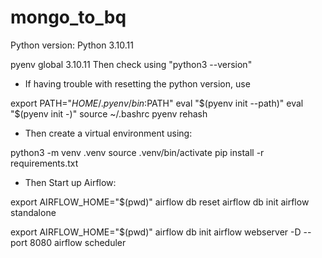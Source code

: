 # mongo_to_bq


Python version: Python 3.10.11

pyenv global 3.10.11
Then check using "python3 --version"


* If having trouble with resetting the python version, use

export PATH="$HOME/.pyenv/bin:$PATH"
eval "$(pyenv init --path)"
eval "$(pyenv init -)"
source ~/.bashrc 
pyenv rehash


* Then create a virtual environment using:

python3 -m venv .venv
source .venv/bin/activate
pip install -r requirements.txt


* Then Start up Airflow:

export AIRFLOW_HOME="$(pwd)"
airflow db reset
airflow db init
airflow standalone


export AIRFLOW_HOME="$(pwd)"
airflow db init
airflow webserver -D --port 8080
airflow scheduler